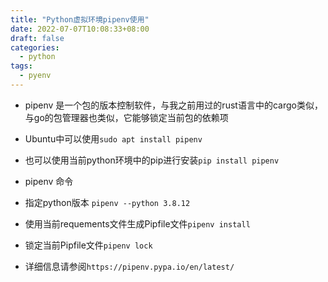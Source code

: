 ```yaml
---
title: "Python虚拟环境pipenv使用"
date: 2022-07-07T10:08:33+08:00
draft: false
categories:
  - python
tags:
  - pyenv
---
```

<!--more-->
- pipenv 是一个包的版本控制软件，与我之前用过的rust语言中的cargo类似，与go的包管理器也类似，它能够锁定当前包的依赖项

- Ubuntu中可以使用`sudo apt install pipenv`
- 也可以使用当前python环境中的pip进行安装`pip install pipenv`

- pipenv 命令

- 指定python版本 `pipenv --python 3.8.12`
- 使用当前requements文件生成Pipfile文件`pipenv install`
- 锁定当前Pipfile文件`pipenv lock`
- 详细信息请参阅`https://pipenv.pypa.io/en/latest/`